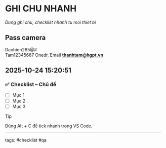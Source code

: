 # GHI CHU NHANH

*Dung ghi chu, checklist nhanh tu moi thiet bi*

## Pass camera
Daohien285@#  
Tam12345667 Onedr, Email  **thanhtam@hgpt.vn**
## 2025-10-24 15:20:51
### ✅ Checklist – Chủ đề

- [ ] Mục 1
- [ ] Mục 2
- [ ] Mục 3

> [!TIP]
> Dùng Alt + C để tick nhanh trong VS Code.

---
tags: #checklist #qa
